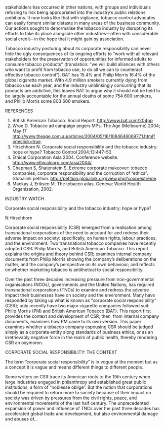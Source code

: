stakeholders has occurred in other nations, with groups and individuals refusing to risk being appropriated into the industry’s public relations ambitions. It now looks like that with vigilance, tobacco control advocates can easily foment similar distaste in many areas of the business community. Our actions sought to denormalise the tobacco industry by disrupting its efforts to take its place alongside other industries—often with considerable social credit—in the hope that it might gain by association.

Tobacco industry posturing about its corporate responsibility can never hide the ugly consequences of its ongoing efforts to “work with all relevant stakeholders for the preservation of opportunities for informed adults to consume tobacco products” (translation: “we will build alliances with others who want to profit from tobacco use, to do all we can to counteract effective tobacco control”). BAT has 15.4% and Philip Morris 16.4% of the global cigarette market. With 4.9 million smokers currently dying from tobacco use each year, and the industry unblinkingly concurring that its products are addictive, this leaves BAT to argue why it should not be held to be largely accountable for the annual deaths of some 754 600 smokers, and Philip Morris some 803 600 smokers.

REFERENCES
1. British American Tobacco. Social Report. http://www.bat.com/204pp
2. Wroe D. Tobacco ad campaign angers MPs. The Age (Melbourne) 2004; May 17 http://www.theage.com.au/articles/2004/05/16/1084646069771.html?oneclick=true.
3. Hirschhorn N. Corporate social responsibility and the tobacco industry: hope or hype? Tobacco Control 2004;13:447–53.
4. Ethical Corporation Asia 2004. Conference website. http://www.ethicalcorp.com/asia2004/
5. Chapman S, Shatenstein S. Extreme corporate makeover: tobacco companies, corporate responsibility and the corruption of “ethics”. Globalink petition. http://petition.globalink.org/view.php?coid=extreme.
6. Mackay J, Eriksen M. The tobacco atlas. Geneva: World Health Organization, 2002.

INDUSTRY WATCH

Corporate social responsibility and the tobacco industry: hope or hype?

N Hirschhorn

Corporate social responsibility (CSR) emerged from a realisation among transnational corporations of the need to account for and redress their adverse impact on society: specifically, on human rights, labour practices, and the environment. Two transnational tobacco companies have recently adopted CSR: Philip Morris, and British American Tobacco. This report explains the origins and theory behind CSR; examines internal company documents from Philip Morris showing the company’s deliberations on the matter, and the company’s perspective on its own behaviour; and reflects on whether marketing tobacco is antithetical to social responsibility.

Over the past three decades increasing pressure from non-governmental organisations (NGOs), governments and the United Nations, has required transnational corporations (TNCs) to examine and redress the adverse impact their businesses have on society and the environment. Many have responded by taking up what is known as “corporate social responsibility” (CSR); only recently have two major cigarette companies followed suit: Philip Morris (PM) and British American Tobacco (BAT). This report first provides the context and development of CSR; then, from internal company documents, examines how PM came to its own version. This paper examines whether a tobacco company espousing CSR should be judged simply as a corporate entity along standards of business ethics, or as an irretrievably negative force in the realm of public health, thereby rendering CSR an oxymoron.

CORPORATE SOCIAL RESPONSIBILITY: THE CONTEXT

The term “corporate social responsibility” is in vogue at the moment but as a concept it is vague and means different things to different people.

Some writers on CSR trace its American roots to the 19th century when large industries engaged in philanthropy and established great public institutions, a form of “noblesse oblige”. But the notion that corporations should be required to return more to society because of their impact on society was driven by pressures from the civil rights, peace, and environmental movements of the last half century. The unprecedented expansion of power and influence of TNCs over the past three decades has accelerated global trade and development, but also environmental damage and abuses of...